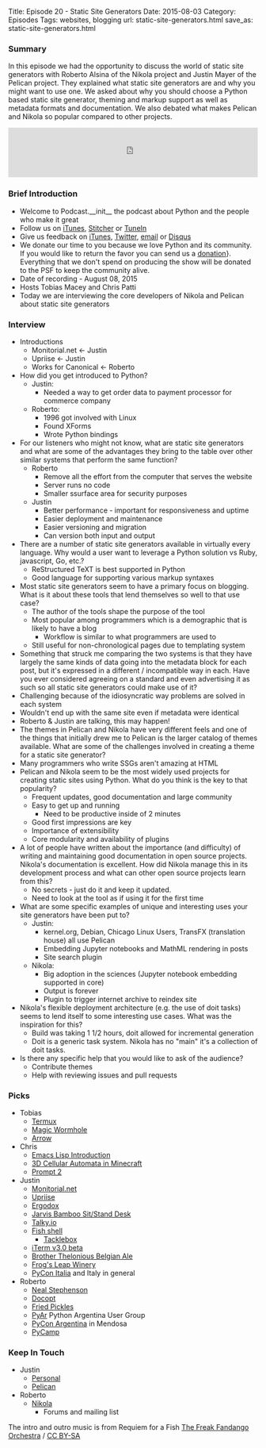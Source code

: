 Title: Episode 20 - Static Site Generators
Date: 2015-08-03
Category: Episodes
Tags: websites, blogging
url: static-site-generators.html
save_as: static-site-generators.html

### Summary
In this episode we had the opportunity to discuss the world of static site generators with Roberto Alsina of the Nikola project and Justin Mayer of the Pelican project. They explained what static site generators are and why you might want to use one. We asked about why you should choose a Python based static site generator, theming and markup support as well as metadata formats and documentation. We also debated what makes Pelican and Nikola so popular compared to other projects.

<iframe id="audio_iframe" src="https://www.podbean.com/media/player/w5e6f-583e3b?from=wp&skin=103&postId=5783099&download=1&share=1&fonts=Helvetica&auto=0" height="100" width="100%" frameborder="0" scrolling="no" data-name="pb-iframe-player"></iframe>

### Brief Introduction
- Welcome to Podcast.\_\_init\_\_ the podcast about Python and the people who make it great
- Follow us on [iTunes](https://itunes.apple.com/us/podcast/podcast.-init/id981834425?mt=2&uo=6&at=&ct=), [Stitcher](http://www.stitcher.com/s?fid=64838&refid=stpr) or [TuneIn](http://tunein.com/radio/Podcast\_\_init\_\_-p726240/)
- Give us feedback on [iTunes](https://itunes.apple.com/us/podcast/podcast.-init/id981834425?mt=2&uo=6&at=&ct=), [Twitter](https://twitter.com/Podcast__init__), [email](mailto:hosts@podcastinit.com) or [Disqus](http://podcastinit.com)
- We donate our time to you because we love Python and its community. If you would like to return the favor you can send us a [donation](\url{http://podcastinit.com/our-plans-for-your-donations.html)}. Everything that we don't spend on producing the show will be donated to the PSF to keep the community alive.
- Date of recording - August 08, 2015
- Hosts Tobias Macey and Chris Patti
- Today we are interviewing the core developers of Nikola and Pelican about static site generators

### Interview
- Introductions
    - Monitorial.net <- Justin
    - Upriise <- Justin
    - Works for Canonical <- Roberto
- How did you get introduced to Python?
    - Justin:
        - Needed a way to get order data to payment processor for commerce company
    - Roberto:
        - 1996 got involved with Linux
        - Found XForms
        - Wrote Python bindings
- For our listeners who might not know, what are static site generators and what are some of the advantages they bring to the table over other similar systems that perform the same function?
    - Roberto
        - Remove all the effort from the computer that serves the website
        - Server runs no code
        - Smaller ssurface area for security purposes
    - Justin
        - Better performance - important for responsiveness and uptime
        - Easier deployment and maintenance
        - Easier versioning and migration
        - Can version both input and output
- There are a number of static site generators available in virtually every language. Why would a user want to leverage a Python solution vs Ruby, javascript, Go, etc.?
    - ReStructured TeXT is best supported in Python
    - Good language for supporting various markup syntaxes
- Most static site generators seem to have a primary focus on blogging. What is it about these tools that lend themselves so well to that use case?
    - The author of the tools shape the purpose of the tool
    - Most popular among programmers which is a demographic that is likely to have a blog
        - Workflow is similar to what programmers are used to
    - Still useful for non-chronological pages due to templating system
- Something that struck me comparing the two systems is that they have largely the same kinds of data going into the metadata block for each post, but it's expressed in a different / incompatible way in each. Have you ever considered agreeing on a standard and even advertising it as such so all static site generators could make use of it?
- Challenging because of the idiosyncratic way problems are solved in each system
- Wouldn't end up with the same site even if metadata were identical
- Roberto & Justin are talking, this may happen!
- The themes in Pelican and Nikola have very different feels and one of the things that initially drew me to Pelican is the larger catalog of themes available. What are some of the challenges involved in creating a theme for a static site generator?
- Many programmers who write SSGs aren't amazing at HTML
- Pelican and Nikola seem to be the most widely used projects for creating static sites using Python. What do you think is the key to that popularity?
    - Frequent updates, good documentation and large community
    - Easy to get up and running
        - Need to be productive inside of 2 minutes
    - Good first impressions are key
    - Importance of extensibility
    - Core modularity and availability of plugins
- A lot of people have written about the importance (and difficulty) of writing and maintaining good documentation in open source projects. Nikola's documentation is excellent. How did Nikola manage this in its development process and what can other open source projects learn from this?
    - No secrets - just do it and keep it updated.
    - Need to look at the tool as if using it for the first time
- What are some specific examples of unique and interesting uses your site generators have been put to?
    - Justin:
        - kernel.org, Debian, Chicago Linux Users, TransFX (translation house) all use Pelican
        - Embedding Jupyter notebooks and MathML rendering in posts
        - Site search plugin
    - Nikola:
        - Big adoption in the sciences (Jupyter notebook embedding supported in core)
        - Output is forever
        - Plugin to trigger internet archive to reindex site
- Nikola's flexible deployment architecture (e.g. the use of doit tasks) seems to lend itself to some interesting use cases. What was the inspiration for this?
    - Build was taking 1 1/2 hours, doit allowed for incremental generation
    - Doit is a generic task system. Nikola has no "main" it's a collection of doit tasks.
- Is there any specific help that you would like to ask of the audience?
    - Contribute themes
    - Help with reviewing issues and pull requests

### Picks
- Tobias
    - [Termux](http://termux.com/)
    - [Magic Wormhole](https://github.com/warner/magic-wormhole)
    - [Arrow](http://crsmithdev.com/arrow/)
- Chris
    - [Emacs Lisp Introduction](https://www.gnu.org/software/emacs/manual/eintr.html)
    - [3D Cellular Automata in Minecraft](https://www.youtube.com/watch?v=wNypW-aSCmE)
    - [Prompt 2](https://panic.com/prompt/)
- Justin
    - [Monitorial.net](http://monitorial.net)
    - [Upriise](http://upriise.com)
    - [Ergodox](http://ergodox.org/)
    - [Jarvis Bamboo Sit/Stand Desk](http://www.ergodepot.com/Jarvis_Desk_Bamboo_p/jrv-b.htm)
    - [Talky.io](https://talky.io)
    - [Fish shell](http://fishshell.com/)
        - [Tacklebox](https://github.com/justinmayer/tacklebox)
    - [iTerm v3.0 beta](https://www.iterm2.com/)
    - [Brother Thelonious Belgian Ale](http://www.beeradvocate.com/beer/profile/112/30282/)
    - [Frog's Leap Winery](http://www.frogsleap.com/)
    - [PyCon Italia](https://www.pycon.it/en/) and Italy in general
- Roberto
    - [Neal Stephenson](http://www.nealstephenson.com/)
    - [Docopt](http://docopt.org/)
    - [Fried Pickles](https://en.wikipedia.org/wiki/Fried_pickle)
    - [PyAr](http://python.org.ar/) Python Argentina User Group
    - [PyCon Argentina](http://ar.pycon.org/) in Mendosa
    - [PyCamp](http://python.org.ar/wiki/PyCamp)

### Keep In Touch
- Justin
    - [Personal](http://justinmayer.com)
    - [Pelican](http://getpelican.com)
- Roberto
    - [Nikola](http://getnikola.com)
        - Forums and mailing list

The intro and outro music is from Requiem for a Fish [The Freak Fandango Orchestra](http://freemusicarchive.org/music/The_Freak_Fandango_Orchestra/)  / [CC BY-SA](http://creativecommons.org/licenses/by-sa/3.0/)
